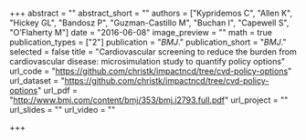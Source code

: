 +++
abstract = ""
abstract_short = ""
authors = ["Kypridemos C", "Allen K", "Hickey GL", "Bandosz P", "Guzman-Castillo M", "Buchan I", "Capewell S", "O’Flaherty M"]
date = "2016-06-08"
image_preview = ""
math = true
publication_types = ["2"]
publication = "*BMJ*."
publication_short = "*BMJ*."
selected = false
title = "Cardiovascular screening to reduce the burden from cardiovascular disease: microsimulation study to quantify policy options"
url_code = "https://github.com/christk/impactncd/tree/cvd-policy-options"
url_dataset = "https://github.com/christk/impactncd/tree/cvd-policy-options"
url_pdf = "http://www.bmj.com/content/bmj/353/bmj.i2793.full.pdf"
url_project = ""
url_slides = ""
url_video = ""

+++
